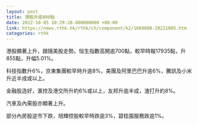 ```yaml
---
layout: post
title: 港股升逾800點
date: 2022-10-05 10:29:20.000000000 +08:00
link: https://news.rthk.hk/rthk/ch/component/k2/1669680-20221005.htm
categories: rthk
---
```


港股顯著上升，跟隨美股走勢。恒生指數高開逾700點，較早時報17935點，升855點，升幅5.01%。

科技指數升6%，京東集團較早時升逾8%，美團及阿里巴巴升逾6%，騰訊及小米升近半成或以上。

金融股造好，滙控及港交所升約6%或以上，友邦升逾半成，渣打升約8%。

汽車及內需股亦顯著上升。

部分內房股逆市下跌，旭輝控股較早時跌逾3%，碧桂園服務跌逾1%。
